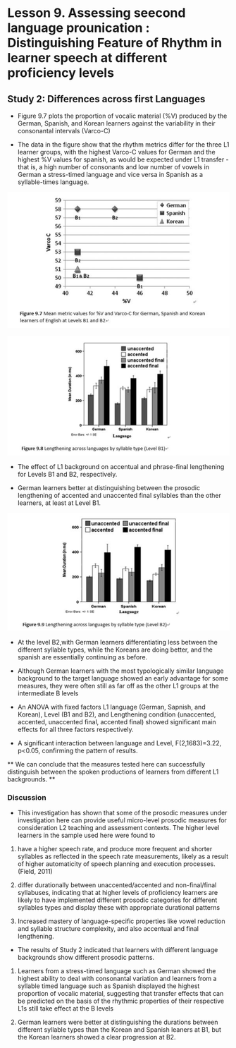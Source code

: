 
# Lesson 9. Assessing seecond language prounication : Distinguishing Feature of Rhythm in learner speech at different proficiency levels #

## Study 2: Differences across first Languages ##

- Figure 9.7 plots the proportion of vocalic material (%V) produced by the German, Spanish, and Korean learners against the variability in their consonantal intervals (Varco-C)

- The data in the figure show that the rhythm metrics differ for the three L1 learner groups, with the highest Varco-C values for German and the highest %V values for spanish, as would be expected under L1 transfer - that is, a high number of consonants and low number of vowels in German a stress-timed language and vice versa in Spanish as a syllable-times language. 

![figure 9.7](01.jpg)


![figure 9.8](02.jpg)
- The effect of L1 background on accentual and phrase-final lengthening for Levels B1 and B2, respectively. 

- German learners better at distinguishing between the prosodic lengthening of accented and unaccented final syllables than the other learners, at least at Level B1. 



![figure 9.9](03.jpg)
- At the level B2,with German learners differentiating less between the different syllable types, while the Koreans are doing better, and the spanish are essentially continuing as before.
- Although German learners with the most typologically similar language background to the target language showed an early advantage for some measures, they were often still as far off as the other L1 groups at the intermediate B levels 

- An ANOVA with fixed factors L1 language (German, Sapnish, and Korean), Level (B1 and B2), and Lengthening condition (unaccented, accented, unaccented final, accented final) showed significant main effects for all three factors respectively. 

- A significant interaction between language and Level, F(2,1683)=3.22, p<0.05, confirming the pattern of results. 

** We can conclude that the measures tested here can successfully distinguish between the spoken productions of learners from different L1 backgrounds. **



### Discussion ### 
- This investigation has shown that some of the prosodic measures under investigation here can provide useful micro-level prosodic measures for consideration L2 teaching and assessment contexts. 
The higher level learners in the sample used here were found to

1. have a higher speech rate, and produce more frequent and shorter syllables as reflected in the speech rate measurements, likely as a result of higher automaticity of  speech planning and execution processes. (Field, 2011)

2. differ durationally between unaccented/accented and  non-final/final syllabuses, indicating that at higher levels of proficiency learners are likely to have implemented different prosodic categories for different syllables types and display these with appropriate durational patterns

3. Increased mastery of language-specific properties like vowel reduction and syllable structure complexity, and also accentual and final lengthening. 

- The results of Study 2 indicated that learners with different language backgrounds show different prosodic patterns. 

1. Learners from a stress-timed language such as German showed the highest ability to deal with consonantal variation and learners from a syllable timed language such as Spanish displayed the highest proportion of vocalic material, suggesting that transfer effects that can be predicted on the basis of the rhythmic properties of their respective L1s still take effect at the B levels

2. German learners were better at distinguishing the durations between different syllable types than the Korean and Spanish leaners at B1, but the Korean learners showed a clear progression at B2. 


